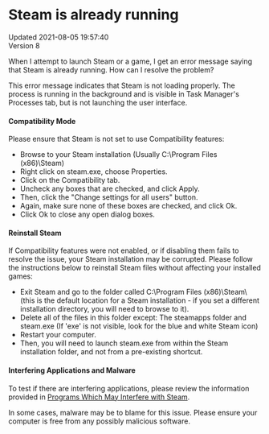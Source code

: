 # Steam is already running
Updated 2021-08-05 19:57:40  
Version 8  

When I attempt to launch Steam or a game, I get an error message saying that Steam is already running.  How can I resolve the problem?  
  
This error message indicates that Steam is not loading properly. The process is running in the background and is visible in Task Manager's Processes tab, but is not launching the user interface.  
  
#### Compatibility Mode
Please ensure that Steam is not set to use Compatibility features:  

* Browse to your Steam installation (Usually C:\Program Files (x86)\Steam\)
* Right click on steam.exe, choose Properties.
* Click on the Compatibility tab.
* Uncheck any boxes that are checked, and click Apply.
* Then, click the "Change settings for all users" button.
* Again, make sure none of these boxes are checked, and click Ok.
* Click Ok to close any open dialog boxes.

  
  
#### Reinstall Steam
If Compatibility features were not enabled, or if disabling them fails to resolve the issue, your Steam installation may be corrupted. Please follow the instructions below to reinstall Steam files without affecting your installed games:  
  

* Exit Steam and go to the folder called C:\Program Files (x86)\Steam\ (this is the default location for a Steam installation - if you set a different installation directory, you will need to browse to it).
* Delete all of the files in this folder except: The steamapps folder and steam.exe (If 'exe' is not visible, look for the blue and white Steam icon)
* Restart your computer.
* Then, you will need to launch steam.exe from within the Steam installation folder, and not from a pre-existing shortcut.

  
  
#### Interfering Applications and Malware
To test if there are interfering applications, please review the information provided in [Programs Which May Interfere with Steam](https://help.steampowered.com/en/faqs/view/1F39-DCB4-FF28-5748).  
  
In some cases, malware may be to blame for this issue. Please ensure your computer is free from any possibly malicious software.